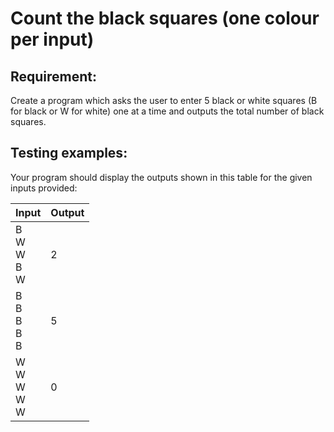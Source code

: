 # Count the black squares (one colour per input)

## Requirement:

Create a program which asks the user to enter 5 black or white squares (B for
black or W for white) one at a time and outputs the total number of black
squares.

## Testing examples:

Your program should display the outputs shown in this table for the given
inputs provided:

| Input                 | Output |
| --------------------- | ------ |
| B<br>W<br>W<br>B<br>W | 2      |
| B<br>B<br>B<br>B<br>B | 5      |
| W<br>W<br>W<br>W<br>W | 0      |
